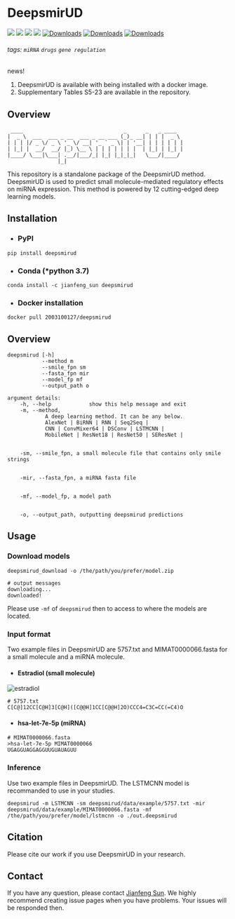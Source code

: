 # DeepsmirUD
![](https://img.shields.io/badge/deepsmirud-executable-519dd9.svg)
![](https://img.shields.io/badge/last_released-June._2022-green.svg)
![](https://img.shields.io/github/stars/2003100127/deepsmirud?logo=GitHub&color=blue)
![](https://img.shields.io/pypi/v/deepsmirud?logo=PyPI)
[![Downloads](https://pepy.tech/badge/deepsmirud)](https://pepy.tech/project/deepsmirud)
[![Downloads](https://pepy.tech/badge/deepsmirud/month)](https://pepy.tech/project/deepsmirud)
[![Downloads](https://pepy.tech/badge/deepsmirud/week)](https://pepy.tech/project/deepsmirud)

###### tags: `miRNA` `drugs` `gene regulation`

news! 
1. DeepsmirUD is available with being installed with a docker image.
2. Supplementary Tables S5-23 are available in the repository.

## Overview
```angular2html
 ____                                _      _   _ ____
|  _ \  ___  ___ _ __  ___ _ __ ___ (_)_ __| | | |  _ \
| | | |/ _ \/ _ \ '_ \/ __| '_ ` _ \| | '__| | | | | | |
| |_| |  __/  __/ |_) \__ \ | | | | | | |  | |_| | |_| |
|____/ \___|\___| .__/|___/_| |_| |_|_|_|   \___/|____/
                |_|
```
This repository is a standalone package of the DeepsmirUD method. DeepsmirUD is used to predict small molecule-mediated regulatory effects on miRNA expression. This method is powered by 12 cutting-edged deep learning models.

## Installation
* ### PyPI
```angular2html
pip install deepsmirud
```

* ### Conda (*python 3.7)

```
conda install -c jianfeng_sun deepsmirud
```

* ### Docker installation
```
docker pull 2003100127/deepsmirud
```

## Overview
```angular2html
deepsmirud [-h]
           --method m
           --smile_fpn sm
           --fasta_fpn mir
           --model_fp mf
           --output_path o

argument details:
    -h, --help            show this help message and exit
    -m, --method,
            A deep learning method. It can be any below.
            AlexNet | BiRNN | RNN | Seq2Seq |
            CNN | ConvMixer64 | DSConv | LSTMCNN |
            MobileNet | ResNet18 | ResNet50 | SEResNet |


    -sm, --smile_fpn, a small molecule file that contains only smile strings


    -mir, --fasta_fpn, a miRNA fasta file


    -mf, --model_fp, a model path


    -o, --output_path, outputting deepsmirud predictions
```

## Usage
### Download models
```shell
deepsmirud_download -o /the/path/you/prefer/model.zip
```

```
# output messages
downloading...
downloaded!
```
Please use `-mf` of `deepsmirud` then to access to where the models are located.

### Input format
Two example files in DeepsmirUD are 5757.txt and MIMAT0000066.fasta for a small molecule and a miRNA molecule.

* #### Estradiol (small molecule)

![estradiol](https://github.com/2003100127/deepsmirud/blob/main/img/Estradiol.png?raw=true)
```shell
# 5757.txt
C[C@]12CC[C@H]3[C@H]([C@@H]1CC[C@@H]2O)CCC4=C3C=CC(=C4)O
```

* #### hsa-let-7e-5p (miRNA)
```
# MIMAT0000066.fasta
>hsa-let-7e-5p MIMAT0000066
UGAGGUAGGAGGUUGUAUAGUU
```

### Inference
Use two example files in DeepsmirUD. The LSTMCNN model is recommanded to use in your studies.
```shell
deepsmirud -m LSTMCNN -sm deepsmirud/data/example/5757.txt -mir deepsmirud/data/example/MIMAT0000066.fasta -mf /the/path/you/prefer/model/lstmcnn -o ./out.deepsmirud
```

## Citation
Please cite our work if you use DeepsmirUD in your research.

## Contact
If you have any question, please contact [Jianfeng Sun](jianfeng.sunmt@gmail.com). We highly recommend creating issue pages when you have problems. Your issues will be responded then.

